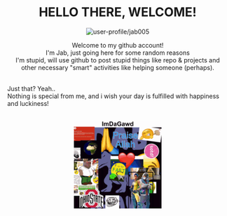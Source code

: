 <h1 align="center">HELLO THERE, WELCOME!</h1>
<p align="center" /><img src="https://avatars.githubusercontent.com/u/164631211?v=4" width="150px" height="auto" alt="user-profile/jab005" />
<p align="center">Welcome to my github account!<br>
I'm Jab, just going here for some random reasons<br>
I'm stupid, will use github to post stupid things like repo & projects and other necessary "smart" activities like helping someone (perhaps).
</p><br>
Just that? Yeah..<br>
Nothing is special from me, and i wish your day is fulfilled with happiness and luckiness!<br><br>
<p align="center" /><img src="contents/absurd.gif" width="200px" height="auto">
